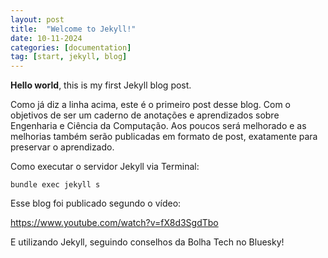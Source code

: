 ```yaml
---
layout: post
title:  "Welcome to Jekyll!"
date: 10-11-2024
categories: [documentation]
tag: [start, jekyll, blog]
---
```



**Hello world**, this is my first Jekyll blog post.

Como já diz a linha acima, este é o primeiro post desse blog.
Com o objetivos de ser um caderno de anotações e aprendizados sobre Engenharia e Ciência da Computação.
Aos poucos será melhorado e as melhorias também serão publicadas em formato de post, exatamente para preservar o aprendizado.



Como executar o servidor Jekyll via Terminal:
```console
bundle exec jekyll s
```

Esse blog foi publicado segundo o vídeo:

https://www.youtube.com/watch?v=fX8d3SgdTbo

E utilizando Jekyll, seguindo conselhos da Bolha Tech no Bluesky!